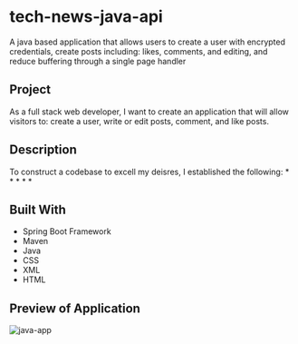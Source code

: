 # tech-news-java-api
A java based application that allows users to create a user with encrypted credentials, create posts including: 
likes, comments, and editing, and reduce buffering through a single page handler

## Project
As a full stack web developer, I want to create an application that will allow visitors to: create a user, 
write or edit posts, comment, and like posts.

## Description
To construct a codebase to excell my deisres, I established the following:
  * 
  *
  *
  *
  *
  
## Built With
 * Spring Boot Framework
 * Maven
 * Java
 * CSS
 * XML
 * HTML

## Preview of Application

![java-app](https://github.com/Angel-A15/tech-news-java-api/assets/106582411/ac978bf1-6c19-4dfd-9d1f-d564af6c00ae)
